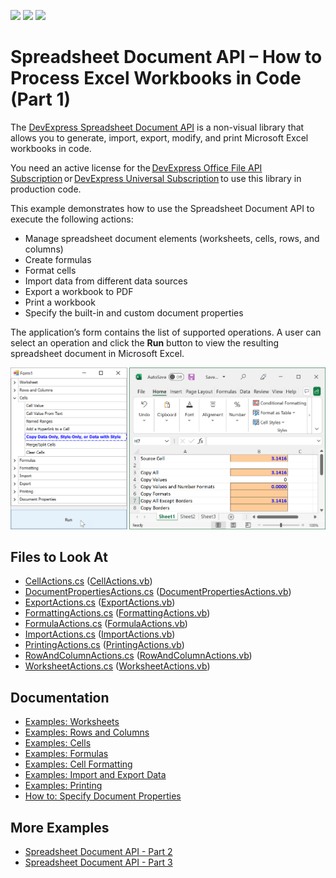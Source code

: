 <!-- default badges list -->
![](https://img.shields.io/endpoint?url=https://codecentral.devexpress.com/api/v1/VersionRange/128613134/19.2.2%2B)
[![](https://img.shields.io/badge/Open_in_DevExpress_Support_Center-FF7200?style=flat-square&logo=DevExpress&logoColor=white)](https://supportcenter.devexpress.com/ticket/details/E4339)
[![](https://img.shields.io/badge/📖_How_to_use_DevExpress_Examples-e9f6fc?style=flat-square)](https://docs.devexpress.com/GeneralInformation/403183)
<!-- default badges end -->
# Spreadsheet Document API – How to Process Excel Workbooks in Code (Part 1)

The [DevExpress Spreadsheet Document API](https://docs.devexpress.com/OfficeFileAPI/14912/spreadsheet-document-api) is a non-visual library that allows you to generate, import, export, modify, and print Microsoft Excel workbooks in code. 

You need an active license for the [DevExpress Office File API Subscription](https://www.devexpress.com/products/net/office-file-api/) or [DevExpress Universal Subscription](https://www.devexpress.com/subscriptions/universal.xml) to use this library in production code. 

This example demonstrates how to use the Spreadsheet Document API to execute the following actions: 

- Manage spreadsheet document elements (worksheets, cells, rows, and columns)
- Create formulas  
- Format cells 
- Import data from different data sources 
- Export a workbook to PDF 
- Print a workbook 
- Specify the built-in and custom document properties 

The application’s form contains the list of supported operations. A user can select an operation and click the **Run** button to view the resulting spreadsheet document in Microsoft Excel.

![Spreadsheet Document API - List of Supported Operations](./images/spreadsheet-document-api-part-1.png)

<!-- default file list -->
## Files to Look At

- [CellActions.cs](./CS/SpreadsheetExamples/SpreadsheetActions/CellActions.cs) ([CellActions.vb](./VB/SpreadsheetExamples/SpreadsheetActions/CellActions.vb)) 
- [DocumentPropertiesActions.cs](./CS/SpreadsheetExamples/SpreadsheetActions/DocumentPropertiesActions.cs) ([DocumentPropertiesActions.vb](./VB/SpreadsheetExamples/SpreadsheetActions/DocumentPropertiesActions.vb)) 
- [ExportActions.cs](./CS/SpreadsheetExamples/SpreadsheetActions/ExportActions.cs) ([ExportActions.vb](./VB/SpreadsheetExamples/SpreadsheetActions/ExportActions.vb)) 
- [FormattingActions.cs](./CS/SpreadsheetExamples/SpreadsheetActions/FormattingActions.cs) ([FormattingActions.vb](./VB/SpreadsheetExamples/SpreadsheetActions/FormattingActions.vb)) 
- [FormulaActions.cs](./CS/SpreadsheetExamples/SpreadsheetActions/FormulaActions.cs) ([FormulaActions.vb](./VB/SpreadsheetExamples/SpreadsheetActions/FormulaActions.vb)) 
- [ImportActions.cs](./CS/SpreadsheetExamples/SpreadsheetActions/ImportActions.cs) ([ImportActions.vb](./VB/SpreadsheetExamples/SpreadsheetActions/ImportActions.vb)) 
- [PrintingActions.cs](./CS/SpreadsheetExamples/SpreadsheetActions/PrintingActions.cs) ([PrintingActions.vb](./VB/SpreadsheetExamples/SpreadsheetActions/PrintingActions.vb)) 
- [RowAndColumnActions.cs](./CS/SpreadsheetExamples/SpreadsheetActions/RowAndColumnActions.cs) ([RowAndColumnActions.vb](./VB/SpreadsheetExamples/SpreadsheetActions/RowAndColumnActions.vb)) 
- [WorksheetActions.cs](./CS/SpreadsheetExamples/SpreadsheetActions/WorksheetActions.cs) ([WorksheetActions.vb](./VB/SpreadsheetExamples/SpreadsheetActions/WorksheetActions.vb)) 

<!-- default file list end -->

## Documentation

- [Examples: Worksheets](https://docs.devexpress.com/OfficeFileAPI/14930/spreadsheet-document-api/examples/worksheets)
- [Examples: Rows and Columns](https://docs.devexpress.com/OfficeFileAPI/14938/spreadsheet-document-api/examples/rows-and-columns)
- [Examples: Cells](https://docs.devexpress.com/OfficeFileAPI/14944/spreadsheet-document-api/examples/cells)  
- [Examples: Formulas](https://docs.devexpress.com/OfficeFileAPI/14928/spreadsheet-document-api/spreadsheet-formulas)
- [Examples: Cell Formatting](https://docs.devexpress.com/OfficeFileAPI/14915/spreadsheet-document-api/cell-basics/formatting-cells) 
- [Examples: Import and Export Data](https://docs.devexpress.com/OfficeFileAPI/118182/spreadsheet-document-api/examples/import-and-export-data)  
- [Examples: Printing](https://docs.devexpress.com/OfficeFileAPI/15532/spreadsheet-document-api/examples/printing)  
- [How to: Specify Document Properties](https://docs.devexpress.com/OfficeFileAPI/117097/spreadsheet-document-api/examples/workbooks/how-to-specify-document-properties) 

## More Examples

- [Spreadsheet Document API - Part 2](https://github.com/DevExpress-Examples/spreadsheet-document-api-examples-part-2-t217615)
- [Spreadsheet Document API - Part 3](https://github.com/DevExpress-Examples/spreadsheet-document-api-part-3)
